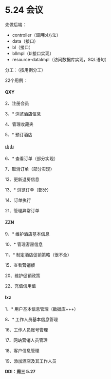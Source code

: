 # 5.24 会议

先做后端：

- controller（调用bl方法）
- data（接口）
- bl（接口）
- blImpl（bl接口实现）
- resource-dataImpl（访问数据库实现，SQL语句）



分工：（按用例分工）

22个用例：

#### QXY

2、注册会员

3、* 浏览酒店信息

4、管理收藏夹

5、* 预订酒店

#### 山山

6、* 查看订单（部分实现）

7、取消订单（部分实现）

12、更新退房信息

13、* 浏览订单（部分）

14、订单执行

21、管理异常订单

#### ZZN

9、* 维护酒店基本信息

10、* 管理客房信息

11、* 制定酒店促销策略（很不全）

15、查看营销额

20、维护促销政策

22、充值信用值

#### lxz

1、* 用户基本信息管理（数据库+++）

8、* 工作人员基本信息管理

16、工作人员账号管理

17、网站营销人员管理

18、客户信息管理

19、添加酒店及其工作人员

**DDl：周三 5.27**

